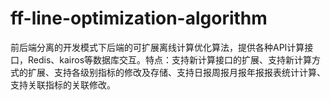 # ff-line-optimization-algorithm
前后端分离的开发模式下后端的可扩展离线计算优化算法，提供各种API计算接口，Redis、kairos等数据库交互。特点：支持新计算接口的扩展、支持新计算方式的扩展、支持各级别指标的修改及存储、支持日报周报月报年报报表统计计算、支持关联指标的关联修改。
